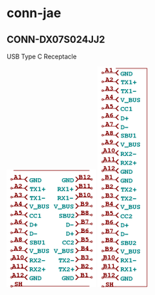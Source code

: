 # conn-jae

## CONN-DX07S024JJ2
USB Type C Receptacle

![CONN-DX07S024JJ2__1__1](/images/conn-jae__CONN-DX07S024JJ2__1__1.png?raw=true) 
![CONN-DX07S024JJ2__1__2](/images/conn-jae__CONN-DX07S024JJ2__1__2.png?raw=true) 

